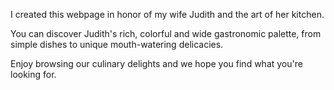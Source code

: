 I created this webpage in honor of my wife Judith and the art of her kitchen.

You can discover Judith's rich, colorful and wide gastronomic palette,
from simple dishes to unique mouth-watering delicacies.

Enjoy browsing our culinary delights and we hope you find what you're looking for.
